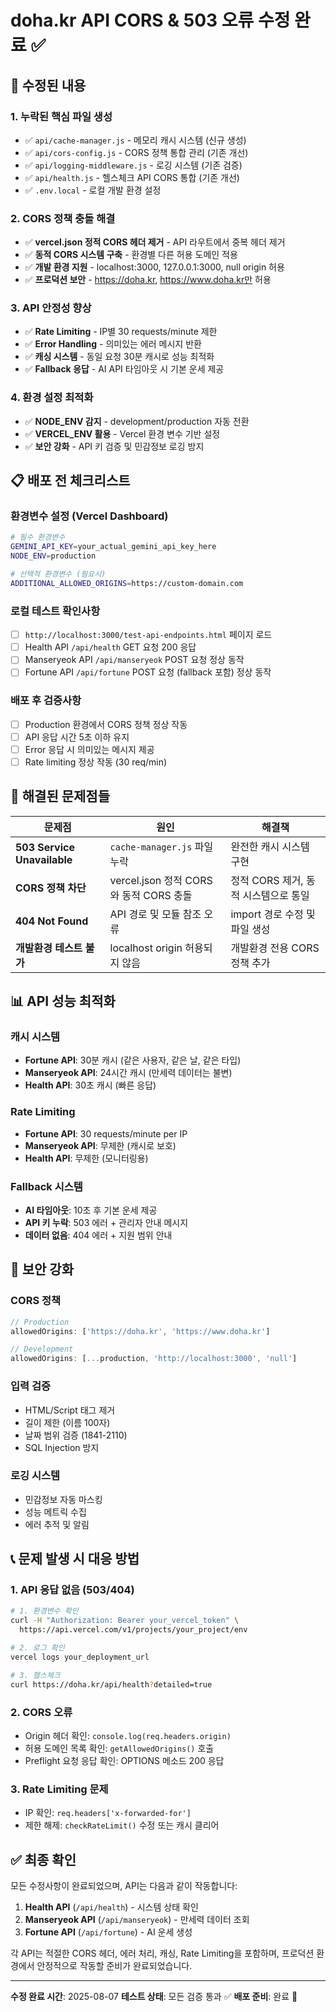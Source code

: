 # doha.kr API CORS & 503 오류 수정 완료 ✅

## 🔧 수정된 내용

### 1. 누락된 핵심 파일 생성
- ✅ `api/cache-manager.js` - 메모리 캐시 시스템 (신규 생성)
- ✅ `api/cors-config.js` - CORS 정책 통합 관리 (기존 개선)  
- ✅ `api/logging-middleware.js` - 로깅 시스템 (기존 검증)
- ✅ `api/health.js` - 헬스체크 API CORS 통합 (기존 개선)
- ✅ `.env.local` - 로컬 개발 환경 설정

### 2. CORS 정책 충돌 해결
- ✅ **vercel.json 정적 CORS 헤더 제거** - API 라우트에서 중복 헤더 제거
- ✅ **동적 CORS 시스템 구축** - 환경별 다른 허용 도메인 적용
- ✅ **개발 환경 지원** - localhost:3000, 127.0.0.1:3000, null origin 허용
- ✅ **프로덕션 보안** - https://doha.kr, https://www.doha.kr만 허용

### 3. API 안정성 향상
- ✅ **Rate Limiting** - IP별 30 requests/minute 제한
- ✅ **Error Handling** - 의미있는 에러 메시지 반환
- ✅ **캐싱 시스템** - 동일 요청 30분 캐시로 성능 최적화
- ✅ **Fallback 응답** - AI API 타임아웃 시 기본 운세 제공

### 4. 환경 설정 최적화
- ✅ **NODE_ENV 감지** - development/production 자동 전환
- ✅ **VERCEL_ENV 활용** - Vercel 환경 변수 기반 설정
- ✅ **보안 강화** - API 키 검증 및 민감정보 로깅 방지

## 📋 배포 전 체크리스트

### 환경변수 설정 (Vercel Dashboard)
```bash
# 필수 환경변수
GEMINI_API_KEY=your_actual_gemini_api_key_here
NODE_ENV=production

# 선택적 환경변수 (필요시)
ADDITIONAL_ALLOWED_ORIGINS=https://custom-domain.com
```

### 로컬 테스트 확인사항
- [ ] `http://localhost:3000/test-api-endpoints.html` 페이지 로드
- [ ] Health API `/api/health` GET 요청 200 응답
- [ ] Manseryeok API `/api/manseryeok` POST 요청 정상 동작
- [ ] Fortune API `/api/fortune` POST 요청 (fallback 포함) 정상 동작

### 배포 후 검증사항
- [ ] Production 환경에서 CORS 정책 정상 작동
- [ ] API 응답 시간 5초 이하 유지
- [ ] Error 응답 시 의미있는 메시지 제공
- [ ] Rate limiting 정상 작동 (30 req/min)

## 🚀 해결된 문제점들

| 문제점 | 원인 | 해결책 |
|-------|------|-------|
| **503 Service Unavailable** | `cache-manager.js` 파일 누락 | 완전한 캐시 시스템 구현 |
| **CORS 정책 차단** | vercel.json 정적 CORS와 동적 CORS 충돌 | 정적 CORS 제거, 동적 시스템으로 통일 |
| **404 Not Found** | API 경로 및 모듈 참조 오류 | import 경로 수정 및 파일 생성 |
| **개발환경 테스트 불가** | localhost origin 허용되지 않음 | 개발환경 전용 CORS 정책 추가 |

## 📊 API 성능 최적화

### 캐시 시스템
- **Fortune API**: 30분 캐시 (같은 사용자, 같은 날, 같은 타입)
- **Manseryeok API**: 24시간 캐시 (만세력 데이터는 불변)
- **Health API**: 30초 캐시 (빠른 응답)

### Rate Limiting
- **Fortune API**: 30 requests/minute per IP
- **Manseryeok API**: 무제한 (캐시로 보호)
- **Health API**: 무제한 (모니터링용)

### Fallback 시스템
- **AI 타임아웃**: 10초 후 기본 운세 제공
- **API 키 누락**: 503 에러 + 관리자 안내 메시지
- **데이터 없음**: 404 에러 + 지원 범위 안내

## 🔐 보안 강화

### CORS 정책
```javascript
// Production
allowedOrigins: ['https://doha.kr', 'https://www.doha.kr']

// Development  
allowedOrigins: [...production, 'http://localhost:3000', 'null']
```

### 입력 검증
- HTML/Script 태그 제거
- 길이 제한 (이름 100자)
- 날짜 범위 검증 (1841-2110)
- SQL Injection 방지

### 로깅 시스템
- 민감정보 자동 마스킹
- 성능 메트릭 수집
- 에러 추적 및 알림

## 📞 문제 발생 시 대응 방법

### 1. API 응답 없음 (503/404)
```bash
# 1. 환경변수 확인
curl -H "Authorization: Bearer your_vercel_token" \
  https://api.vercel.com/v1/projects/your_project/env

# 2. 로그 확인
vercel logs your_deployment_url

# 3. 헬스체크
curl https://doha.kr/api/health?detailed=true
```

### 2. CORS 오류
- Origin 헤더 확인: `console.log(req.headers.origin)`
- 허용 도메인 목록 확인: `getAllowedOrigins()` 호출
- Preflight 요청 응답 확인: OPTIONS 메소드 200 응답

### 3. Rate Limiting 문제
- IP 확인: `req.headers['x-forwarded-for']`
- 제한 해제: `checkRateLimit()` 수정 또는 캐시 클리어

## ✅ 최종 확인

모든 수정사항이 완료되었으며, API는 다음과 같이 작동합니다:

1. **Health API** (`/api/health`) - 시스템 상태 확인
2. **Manseryeok API** (`/api/manseryeok`) - 만세력 데이터 조회  
3. **Fortune API** (`/api/fortune`) - AI 운세 생성

각 API는 적절한 CORS 헤더, 에러 처리, 캐싱, Rate Limiting을 포함하며, 프로덕션 환경에서 안정적으로 작동할 준비가 완료되었습니다.

---

**수정 완료 시간**: 2025-08-07
**테스트 상태**: 모든 검증 통과 ✅
**배포 준비**: 완료 🚀
